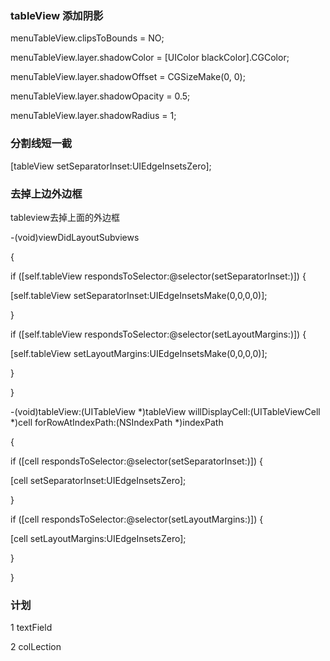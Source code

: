 ### tableView 添加阴影

menuTableView.clipsToBounds = NO;

 menuTableView.layer.shadowColor = [UIColor blackColor].CGColor;

 menuTableView.layer.shadowOffset = CGSizeMake(0, 0);

 menuTableView.layer.shadowOpacity = 0.5;

 menuTableView.layer.shadowRadius = 1;


### 分割线短一截

 [tableView setSeparatorInset:UIEdgeInsetsZero];


### 去掉上边外边框

tableview去掉上面的外边框

-(void)viewDidLayoutSubviews

{

 if ([self.tableView respondsToSelector:@selector(setSeparatorInset:)]) {

 [self.tableView setSeparatorInset:UIEdgeInsetsMake(0,0,0,0)];

 }



 if ([self.tableView respondsToSelector:@selector(setLayoutMargins:)]) {

 [self.tableView setLayoutMargins:UIEdgeInsetsMake(0,0,0,0)];

 }

}



-(void)tableView:(UITableView *)tableView willDisplayCell:(UITableViewCell *)cell forRowAtIndexPath:(NSIndexPath *)indexPath

{

 if ([cell respondsToSelector:@selector(setSeparatorInset:)]) {

 [cell setSeparatorInset:UIEdgeInsetsZero];

 }



 if ([cell respondsToSelector:@selector(setLayoutMargins:)]) {

 [cell setLayoutMargins:UIEdgeInsetsZero];

 }

}

### 计划

1 textField

2 colLection
